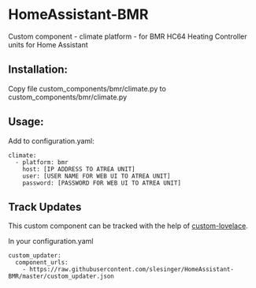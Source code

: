 # HomeAssistant-BMR
Custom component - climate platform - for BMR HC64 Heating Controller units for Home Assistant

## Installation:
Copy file custom_components/bmr/climate.py to custom_components/bmr/climate.py

## Usage:
Add to configuration.yaml:

```
climate:
  - platform: bmr
    host: [IP ADDRESS TO ATREA UNIT]
    user: [USER NAME FOR WEB UI TO ATREA UNIT]
    password: [PASSWORD FOR WEB UI TO ATREA UNIT]
```

## Track Updates
This custom component can be tracked with the help of [custom-lovelace](https://github.com/ciotlosm/custom-lovelace).

In your configuration.yaml

```
custom_updater:
  component_urls:
    - https://raw.githubusercontent.com/slesinger/HomeAssistant-BMR/master/custom_updater.json
```

